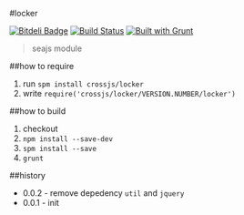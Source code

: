#locker

[![Bitdeli Badge](https://d2weczhvl823v0.cloudfront.net/crossjs/locker/trend.png)](https://bitdeli.com/free "Bitdeli Badge")
[![Build Status](https://api.travis-ci.org/crossjs/locker.png?branch=master)](http://travis-ci.org/crossjs/locker)
[![Built with Grunt](https://cdn.gruntjs.com/builtwith.png)](http://gruntjs.com/)

 > seajs module

##how to require

1. run `spm install crossjs/locker`
1. write `require('crossjs/locker/VERSION.NUMBER/locker')`

##how to build

1. checkout
1. `npm install --save-dev`
1. `spm install --save`
1. `grunt`

##history

- 0.0.2 - remove depedency `util` and `jquery`
- 0.0.1 - init
